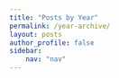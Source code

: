 ```yaml
---
title: "Posts by Year"
permalink: /year-archive/
layout: posts
author_profile: false
sidebar: 
    nav: "nav"
---
```


